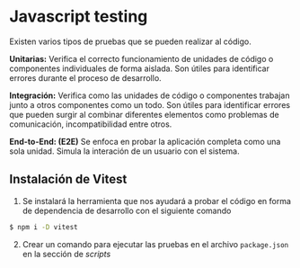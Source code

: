 # Javascript testing

Existen varios tipos de pruebas que se pueden realizar al código.

**Unitarias:** Verifica el correcto funcionamiento de unidades de código o componentes individuales de forma aislada. Son útiles para identificar errores durante el proceso de desarrollo.

**Integración:** Verifica como las unidades de código o componentes trabajan junto a otros componentes como un todo. Son útiles para identificar errores que pueden surgir al combinar diferentes elementos como problemas de comunicación, incompatibilidad entre otros.

**End-to-End: (E2E)** Se enfoca en probar la aplicación completa como una sola unidad. Simula la interación de un usuario con el sistema.

## Instalación de Vitest

1. Se instalará la herramienta que nos ayudará a probar el código en forma de dependencia de desarrollo con el siguiente comando

```bash
$ npm i -D vitest
```

2. Crear un comando para ejecutar las pruebas en el archivo `package.json` en la sección de _scripts_

```package.json

```
